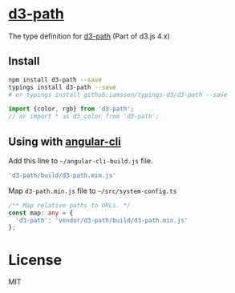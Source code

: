 [d3-path]
================================================
The type definition for [d3-path] (Part of d3.js 4.x)

Install
------------------------------------------------
```bash
npm install d3-path --save
typings install d3-path --save
# or typings install github:iamssen/typings-d3/d3-path --save
```

```typescript
import {color, rgb} from 'd3-path';
// or import * as d3_color from 'd3-path';
```

Using with [angular-cli]
------------------------------------------------
Add this line to `~/angular-cli-build.js` file.

```js
'd3-path/build/d3-path.min.js'
```

Map `d3-path.min.js` file to `~/src/system-config.ts`

```typescript
/** Map relative paths to URLs. */
const map: any = {
  'd3-path': 'vendor/d3-path/build/d3-path.min.js'
};
```

License
================================================
MIT


[d3-path]: https://github.com/d3/d3-path
[angular-cli]: https://github.com/angular/angular-cli